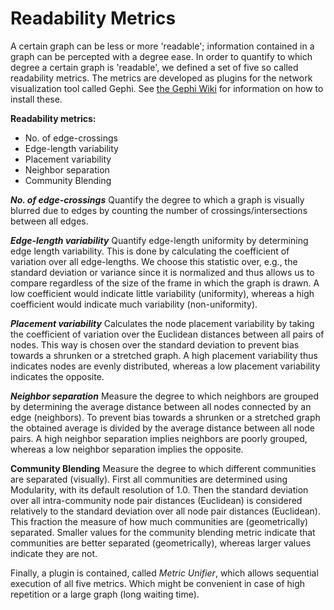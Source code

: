 Readability Metrics
===================

A certain graph can be less or more 'readable'; information contained in a graph can be percepted with a degree ease. In order to quantify to which degree a certain graph is 'readable', we defined a set of five so called readability metrics. The metrics are developed as plugins for the network visualization tool called Gephi.  See [the Gephi Wiki](https://github.com/gephi/gephi/wiki/Plugin-Quick-Start "Gephi Plugin Quick Start") for information on how to install these.

**Readability metrics:**
- No. of edge-crossings 
- Edge-length variability
- Placement variability
- Neighbor separation
- Community Blending

***No. of edge-crossings***
Quantify the degree to which a graph is visually blurred due to edges by counting the number of crossings/intersections between all edges.

***Edge-length variability***
Quantify edge-length uniformity by determining edge length variability.  This is done by calculating the coefficient of variation over all edge-lengths. We choose this statistic over, e.g., the standard deviation or variance since it is normalized and thus allows us to compare regardless of the size of the frame in which the graph is drawn. A low coefficient would indicate little variability (uniformity), whereas a high coefficient would indicate much variability (non-uniformity).

***Placement variability***
Calculates the node placement variability by taking the coefficient of variation over the Euclidean distances between all pairs of nodes. This way is chosen over the standard deviation to prevent bias towards a shrunken or a stretched graph. A high placement variability thus indicates nodes are evenly distributed, whereas a low placement variability indicates the opposite.

***Neighbor separation***
Measure the degree to which neighbors are grouped by determining the average distance between all nodes connected by an edge (neighbors). To prevent bias towards a shrunken or a stretched graph the obtained average is divided by the average distance between all node pairs. A high neighbor separation implies neighbors are poorly grouped, whereas a low neighbor separation implies the opposite.

**Community Blending**
Measure the degree to which different communities are separated (visually). First all communities are determined using Modularity, with its default resolution of 1.0. Then the standard deviation over all intra-community node pair distances (Euclidean) is considered relatively to the standard deviation over all node pair distances (Euclidean). This fraction the measure of how much communities are (geometrically) separated. Smaller values for the community blending metric indicate that communities are better separated (geometrically), whereas larger values indicate they are not.

Finally, a plugin is contained, called *Metric Unifier*, which allows sequential execution of all five metrics. Which might be convenient in case of high repetition or a large graph (long waiting time).